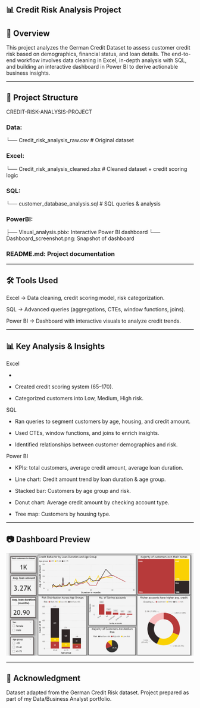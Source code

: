 ## 📊 Credit Risk Analysis Project
## 📝 Overview

This project analyzes the German Credit Dataset to assess customer credit risk based on demographics, financial status, and loan details. The end-to-end workflow involves data cleaning in Excel, in-depth analysis with SQL, and building an interactive dashboard in Power BI to derive actionable business insights.

---

## 📂 Project Structure
CREDIT-RISK-ANALYSIS-PROJECT

### Data:
   └── Credit_risk_analysis_raw.csv        # Original dataset


### Excel:
   └── Credit_risk_analysis_cleaned.xlsx   # Cleaned dataset + credit scoring logic


### SQL:
   └── customer_database_analysis.sql      # SQL queries & analysis


### PowerBI:
   ├── Visual_analysis.pbix: Interactive Power BI dashboard
   └── Dashboard_screenshot.png: Snapshot of dashboard


### README.md: Project documentation

---

## 🛠 Tools Used
Excel → Data cleaning, credit scoring model, risk categorization.

SQL → Advanced queries (aggregations, CTEs, window functions, joins).

Power BI → Dashboard with interactive visuals to analyze credit trends.

--- 

## 📊 Key Analysis & Insights
Excel

* 

* Created credit scoring system (65–170).

* Categorized customers into Low, Medium, High risk.

SQL

* Ran queries to segment customers by age, housing, and credit amount.

* Used CTEs, window functions, and joins to enrich insights.

* Identified relationships between customer demographics and risk.

Power BI

* KPIs: total customers, average credit amount, average loan duration.

* Line chart: Credit amount trend by loan duration & age group.

* Stacked bar: Customers by age group and risk.

* Donut chart: Average credit amount by checking account type.

* Tree map: Customers by housing type.

---

## 📷 Dashboard Preview
![Dashboard Preview](./PowerBI/Dashboard_screenshot.png)

---

## 🙌 Acknowledgment

Dataset adapted from the German Credit Risk dataset.
Project prepared as part of my Data/Business Analyst portfolio.